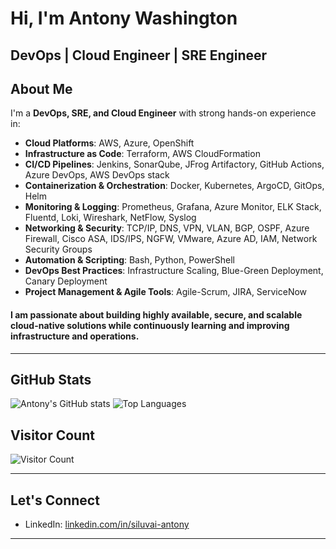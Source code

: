 # Hi, I'm Antony Washington

**DevOps | Cloud Engineer | SRE Engineer**  
---
## About Me

I'm a **DevOps, SRE, and Cloud Engineer** with strong hands-on experience in:
- **Cloud Platforms**: AWS, Azure, OpenShift
- **Infrastructure as Code**: Terraform, AWS CloudFormation
- **CI/CD Pipelines**: Jenkins, SonarQube, JFrog Artifactory, GitHub Actions, Azure DevOps, AWS DevOps stack
- **Containerization & Orchestration**: Docker, Kubernetes, ArgoCD, GitOps, Helm
- **Monitoring & Logging**: Prometheus, Grafana, Azure Monitor, ELK Stack, Fluentd, Loki, Wireshark, NetFlow, Syslog
- **Networking & Security**: TCP/IP, DNS, VPN, VLAN, BGP, OSPF, Azure Firewall, Cisco ASA, IDS/IPS, NGFW, VMware, Azure AD, IAM, Network Security Groups
- **Automation & Scripting**: Bash, Python, PowerShell
- **DevOps Best Practices**: Infrastructure Scaling, Blue-Green Deployment, Canary Deployment
- **Project Management & Agile Tools**: Agile-Scrum, JIRA, ServiceNow

#### I am passionate about building **highly available**, **secure**, and **scalable** cloud-native solutions while continuously learning and improving infrastructure and operations.
---

## GitHub Stats

![Antony's GitHub stats](https://github-readme-stats.vercel.app/api?username=Siluvai1997&show_icons=true&theme=default&hide_border=true)
![Top Languages](https://github-readme-stats.vercel.app/api/top-langs/?username=Siluvai1997&layout=compact&theme=default&hide_border=true)

## Visitor Count

![Visitor Count](https://profile-counter.glitch.me/Siluvai1997/count.svg)

---

## Let's Connect

- LinkedIn: [linkedin.com/in/siluvai-antony](https://www.linkedin.com/in/siluvai-antony)

---

